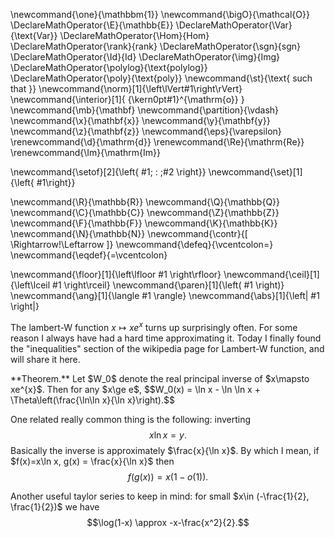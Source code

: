 \newcommand{\one}{\mathbbm{1}}
\newcommand{\bigO}{\mathcal{O}}
\DeclareMathOperator{\E}{\mathbb{E}}
\DeclareMathOperator{\Var}{\text{Var}}
\DeclareMathOperator{\Hom}{Hom}
\DeclareMathOperator{\rank}{rank}
\DeclareMathOperator{\sgn}{sgn}
\DeclareMathOperator{\Id}{Id}
\DeclareMathOperator{\img}{Img}
\DeclareMathOperator{\polylog}{\text{polylog}}
\DeclareMathOperator{\poly}{\text{poly}}
\newcommand{\st}{\text{ such that }}
\newcommand{\norm}[1]{\left\lVert#1\right\rVert}
\newcommand{\interior}[1]{ {\kern0pt#1}^{\mathrm{o}} }
\newcommand{\mb}{\mathbf}
\newcommand{\partition}{\vdash}
\newcommand{\x}{\mathbf{x}}
\newcommand{\y}{\mathbf{y}}
\newcommand{\z}{\mathbf{z}}
\newcommand{\eps}{\varepsilon}
\renewcommand{\d}{\mathrm{d}}
\renewcommand{\Re}{\mathrm{Re}}
\renewcommand{\Im}{\mathrm{Im}}

\newcommand{\setof}[2]{\left\{ #1\; : \;#2 \right\}}
\newcommand{\set}[1]{\left\{ #1\right\}}

\newcommand{\R}{\mathbb{R}}
\newcommand{\Q}{\mathbb{Q}}
\newcommand{\C}{\mathbb{C}}
\newcommand{\Z}{\mathbb{Z}}
\newcommand{\F}{\mathbb{F}}
\newcommand{\K}{\mathbb{K}}
\newcommand{\N}{\mathbb{N}}
\newcommand{\contr}{\[ \Rightarrow\!\Leftarrow \]}
\newcommand{\defeq}{\vcentcolon=}
\newcommand{\eqdef}{=\vcentcolon}

\newcommand{\floor}[1]{\left\lfloor #1 \right\rfloor}
\newcommand{\ceil}[1]{\left\lceil #1 \right\rceil}
\newcommand{\paren}[1]{\left( #1 \right)}
\newcommand{\ang}[1]{\langle #1 \rangle}
\newcommand{\abs}[1]{\left| #1 \right|}


The lambert-W function $x\mapsto xe^{x}$ turns up surprisingly
often. For some reason I always have had a hard time
approximating it. Today I finally found the "inequalities"
section of the wikipedia page for Lambert-W function, and will
share it here.

<div class="thm envbox">**Theorem.**
Let $W_0$ denote the real principal inverse of $x\mapsto xe^{x}$.
Then for any $x\ge e$,
$$W_0(x) = \ln x - \ln \ln x + \Theta\left(\frac{\ln\ln x}{\ln
x}\right).$$
</div>

One related really common thing is the following:
inverting $$x\ln x = y.$$
Basically the inverse is approximately $\frac{x}{\ln x}$.
By which I mean, if $f(x)=x\ln x, g(x) = \frac{x}{\ln x}$ then 
$$f(g(x))= x (1-o(1)).$$

Another useful taylor series to keep in mind: for small $x\in
(-\frac{1}{2}, \frac{1}{2})$ we have
$$\log(1-x) \approx -x-\frac{x^2}{2}.$$
